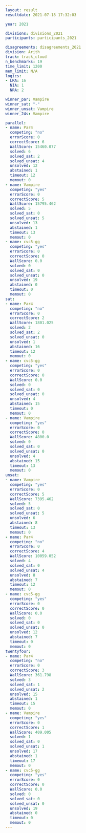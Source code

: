 ```yaml
---
layout: result
resultdate: 2021-07-18 17:32:03

year: 2021

divisions: divisions_2021
participants: participants_2021

disagreements: disagreements_2021
division: Arith
track: track_cloud
n_benchmarks: 19
time_limit: 1200
mem_limit: N/A
logics:
- LRA: 16
  NIA: 1
  NRA: 2

winner_par: Vampire
winner_sat: "-"
winner_unsat: Vampire
winner_24s: Vampire

parallel:
- name: Par4
  competing: "no"
  errorScore: 0
  correctScore: 6
  WallScore: 15460.077
  solved: 6
  solved_sat: 2
  solved_unsat: 4
  unsolved: 12
  abstained: 1
  timeout: 12
  memout: 0
- name: Vampire
  competing: "yes"
  errorScore: 0
  correctScore: 5
  WallScore: 15795.462
  solved: 5
  solved_sat: 0
  solved_unsat: 5
  unsolved: 13
  abstained: 1
  timeout: 13
  memout: 0
- name: cvc5-gg
  competing: "yes"
  errorScore: 0
  correctScore: 0
  WallScore: 0.0
  solved: 0
  solved_sat: 0
  solved_unsat: 0
  unsolved: 19
  abstained: 0
  timeout: 0
  memout: 0
sat:
- name: Par4
  competing: "no"
  errorScore: 0
  correctScore: 2
  WallScore: 1801.025
  solved: 2
  solved_sat: 2
  solved_unsat: 0
  unsolved: 1
  abstained: 16
  timeout: 12
  memout: 0
- name: cvc5-gg
  competing: "yes"
  errorScore: 0
  correctScore: 0
  WallScore: 0.0
  solved: 0
  solved_sat: 0
  solved_unsat: 0
  unsolved: 4
  abstained: 15
  timeout: 0
  memout: 0
- name: Vampire
  competing: "yes"
  errorScore: 0
  correctScore: 0
  WallScore: 4800.0
  solved: 0
  solved_sat: 0
  solved_unsat: 0
  unsolved: 4
  abstained: 15
  timeout: 13
  memout: 0
unsat:
- name: Vampire
  competing: "yes"
  errorScore: 0
  correctScore: 5
  WallScore: 7395.462
  solved: 5
  solved_sat: 0
  solved_unsat: 5
  unsolved: 6
  abstained: 8
  timeout: 13
  memout: 0
- name: Par4
  competing: "no"
  errorScore: 0
  correctScore: 4
  WallScore: 10059.052
  solved: 4
  solved_sat: 0
  solved_unsat: 4
  unsolved: 8
  abstained: 7
  timeout: 12
  memout: 0
- name: cvc5-gg
  competing: "yes"
  errorScore: 0
  correctScore: 0
  WallScore: 0.0
  solved: 0
  solved_sat: 0
  solved_unsat: 0
  unsolved: 12
  abstained: 7
  timeout: 0
  memout: 0
twentyfour:
- name: Par4
  competing: "no"
  errorScore: 0
  correctScore: 3
  WallScore: 361.798
  solved: 3
  solved_sat: 1
  solved_unsat: 2
  unsolved: 15
  abstained: 1
  timeout: 15
  memout: 0
- name: Vampire
  competing: "yes"
  errorScore: 0
  correctScore: 1
  WallScore: 409.005
  solved: 1
  solved_sat: 0
  solved_unsat: 1
  unsolved: 17
  abstained: 1
  timeout: 17
  memout: 0
- name: cvc5-gg
  competing: "yes"
  errorScore: 0
  correctScore: 0
  WallScore: 0.0
  solved: 0
  solved_sat: 0
  solved_unsat: 0
  unsolved: 19
  abstained: 0
  timeout: 0
  memout: 0
---
```

